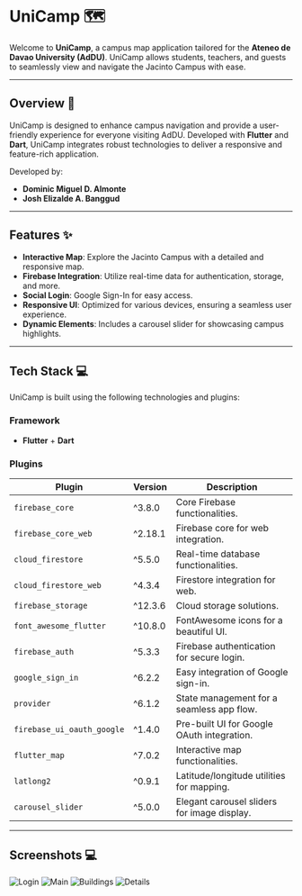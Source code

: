# **UniCamp** 🗺️  

Welcome to **UniCamp**, a campus map application tailored for the **Ateneo de Davao University (AdDU)**. UniCamp allows students, teachers, and guests to seamlessly view and navigate the Jacinto Campus with ease.  

---

## **Overview** 🌟  

UniCamp is designed to enhance campus navigation and provide a user-friendly experience for everyone visiting AdDU. Developed with **Flutter** and **Dart**, UniCamp integrates robust technologies to deliver a responsive and feature-rich application.  

Developed by:
- **Dominic Miguel D. Almonte**
- **Josh Elizalde A. Banggud**

---

## **Features** ✨  
- **Interactive Map**: Explore the Jacinto Campus with a detailed and responsive map.  
- **Firebase Integration**: Utilize real-time data for authentication, storage, and more.  
- **Social Login**: Google Sign-In for easy access.  
- **Responsive UI**: Optimized for various devices, ensuring a seamless user experience.  
- **Dynamic Elements**: Includes a carousel slider for showcasing campus highlights.  

---

## **Tech Stack** 💻  
UniCamp is built using the following technologies and plugins:  

### **Framework**  
- **Flutter** + **Dart**  

### **Plugins**  
| Plugin                     | Version     | Description                                                                 |
|----------------------------|-------------|-----------------------------------------------------------------------------|
| `firebase_core`            | ^3.8.0      | Core Firebase functionalities.                                             |
| `firebase_core_web`        | ^2.18.1     | Firebase core for web integration.                                         |
| `cloud_firestore`          | ^5.5.0      | Real-time database functionalities.                                        |
| `cloud_firestore_web`      | ^4.3.4      | Firestore integration for web.                                             |
| `firebase_storage`         | ^12.3.6     | Cloud storage solutions.                                                   |
| `font_awesome_flutter`     | ^10.8.0     | FontAwesome icons for a beautiful UI.                                      |
| `firebase_auth`            | ^5.3.3      | Firebase authentication for secure login.                                  |
| `google_sign_in`           | ^6.2.2      | Easy integration of Google sign-in.                                        |
| `provider`                 | ^6.1.2      | State management for a seamless app flow.                                  |
| `firebase_ui_oauth_google` | ^1.4.0      | Pre-built UI for Google OAuth integration.                                 |
| `flutter_map`              | ^7.0.2      | Interactive map functionalities.                                           |
| `latlong2`                 | ^0.9.1      | Latitude/longitude utilities for mapping.                                  |
| `carousel_slider`          | ^5.0.0      | Elegant carousel sliders for image display.                                |

---

## **Screenshots** 💻  

![Login](assets/screenshots/Login.png)
![Main](assets/screenshots/Main.png)
![Buildings](assets/screenshots/Buildings.png)
![Details](assets/screenshots/Details.png)